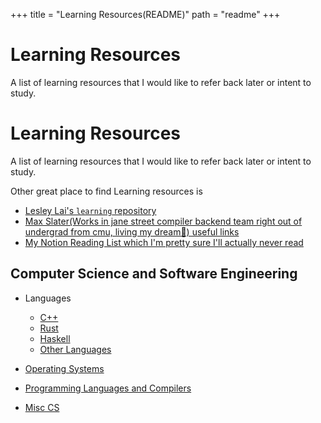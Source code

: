 +++
title = "Learning Resources(README)"
path = "readme"
+++

# Learning Resources

A list of learning resources that I would like to refer back later or intent to
study.

# Learning Resources

A list of learning resources that I would like to refer back later or intent to
study.

Other great place to find Learning resources is

- [Lesley Lai's `learning` repository](https://github.com/LesleyLai/learning)
- [Max Slater(Works in jane street compiler backend team right out of undergrad from cmu, living my dream🥲) useful links](https://github.com/TheNumbat/Lists)
- [My Notion Reading List which I'm pretty sure I'll actually never read](https://round-candle-7e1.notion.site/Reading-List-178f7cce3f4146f68b24995766bfcb7a)

## Computer Science and Software Engineering

- Languages

  - [C++](https://dipeshkaphle.github.io/Learning/cpp)
  - [Rust](https://dipeshkaphle.github.io/Learning/rust)
  - [Haskell](https://dipeshkaphle.github.io/Learning/haskell)
  - [Other Languages](https://dipeshkaphle.github.io/Learning/misc-languages)

- [ Operating Systems ](https://dipeshkaphle.github.io/Learning/os)
- [ Programming Languages and Compilers](https://dipeshkaphle.github.io/Learning/pl)
- [ Misc CS ](https://dipeshkaphle.github.io/Learning/misc-cs)

